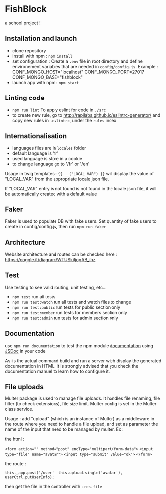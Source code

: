 # FishBlock

a school project !

## Installation and launch

- clone repository
- install with npm : `npm install`
- set configuration : Create a `.env` file in root directory and define environement variables that are needed in `config/config.js`. Example :
CONF_MONGO_HOST="localhost"
CONF_MONGO_PORT=27017
CONF_MONGO_BASE="fishblock"
- launch app with npm : `npm start`

## Linting code

- `npm run lint` To apply eslint for code in `./src`
- to create new rule, go to http://rapilabs.github.io/eslintrc-generator/ and copy new rules in `.eslintrc`, under the `rules` index

## Internationalisation

- languages files are in `locales` folder
- default language is 'fr'
- used language is store in a cookie
- to change language go to '/fr' or '/en'

Usage in twig templates :
`{{ __("LOCAL_VAR") }}` will display the value of "LOCAL_VAR" from the appropriate locale json file.

If "LOCAL_VAR" entry is not found is not found in the locale json file, it will be automatically created with a default value

## Faker

Faker is used to populate DB with fake users.
Set quantity of fake users to create in config/config.js, then run `npm run faker`

## Architecture

Website architecture and routes can be checked here : https://coggle.it/diagram/WTUSkiIjogAB_ihz

## Test
Use testing to see valid routing, unit testing, etc...
- `npm test` run all tests
- `npm run test:watch` run all tests and watch files to change
- `npm run test:public` run tests for public section only
- `npm run test:member` run tests for members section only
- `npm run test:admin` run tests for admin section only

## Documentation

use `npm run documentation` to test the npm module [documentation](https://www.npmjs.com/package/documentation) using [JSDoc](http://usejsdoc.org/) in your code

As-is the actual command build and run a server wich display the generated documentation in HTML. It is strongly advised that you check the documentation manuel to learn how to configure it.


## File uploads

Multer package is used to manage file uploads.
It handles file renaming, file filter (to check extensions), file size limit.
Multer config is set in the Multer class service.

Usage : add "upload" (which is an instance of Multer) as a middleware in the route where you need to handle a file upload, and set as parameter the name of the input that need to be managed by multer. Ex :

the html :

`<form action="" method="post" encType="multipart/form-data">`
`<input type="file" name="avatar">`
`<input type="submit" value="ok">`
`</form>`

the route :

`this._app.post('/user', this.upload.single('avatar'), userCtrl.putUserInfo);`

then get the file in the controller with : `res.file`